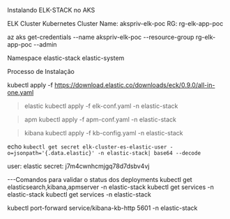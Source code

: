Instalando ELK-STACK no AKS

ELK Cluster Kubernetes
Cluster Name: akspriv-elk-poc
RG: rg-elk-app-poc

az aks get-credentials --name akspriv-elk-poc --resource-group rg-elk-app-poc --admin

Namespace
elastic-stack
elastic-system

Processo de Instalação

kubectl apply -f https://download.elastic.co/downloads/eck/0.9.0/all-in-one.yaml

>elastic
kubectl apply -f elk-conf.yaml -n elastic-stack

>apm
kubectl apply -f apm-conf.yaml -n elastic-stack

>kibana
kubectl apply -f kb-config.yaml -n elastic-stack

echo `kubectl get secret elk-cluster-es-elastic-user -o=jsonpath='{.data.elastic}' -n elastic-stack| base64 --decode`

user: elastic
secret: j7m4cwnhcmjgq78d7dsbv4vj

---Comandos para validar o status dos deployments
kubectl get elasticsearch,kibana,apmserver -n elastic-stack
kubectl get services -n elastic-stack
kubectl get services -n elastic-stack


kubectl port-forward service/kibana-kb-http 5601 -n elastic-stack
